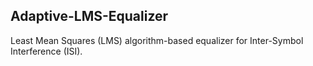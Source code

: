 ## Adaptive-LMS-Equalizer

Least Mean Squares (LMS) algorithm-based equalizer for Inter-Symbol Interference (ISI).

